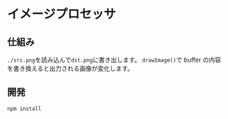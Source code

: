 # イメージプロセッサ

## 仕組み

`./src.png`を読み込んで`dst.png`に書き出します。
`drawImage()`で buffer の内容を書き換えると出力される画像が変化します。

## 開発

```
npm install
```
